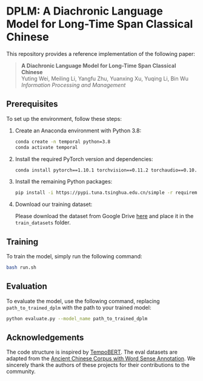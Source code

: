 # DPLM: A Diachronic Language Model for Long-Time Span Classical Chinese

This repository provides a reference implementation of the following paper:

> **A Diachronic Language Model for Long-Time Span Classical Chinese**  
> Yuting Wei, Meiling Li, Yangfu Zhu, Yuanxing Xu, Yuqing Li, Bin Wu  
> *Information Processing and Management*

## Prerequisites

To set up the environment, follow these steps:

1. Create an Anaconda environment with Python 3.8:

    ```bash
    conda create -n temporal python=3.8
    conda activate temporal
    ```

2. Install the required PyTorch version and dependencies:

    ```bash
    conda install pytorch==1.10.1 torchvision==0.11.2 torchaudio==0.10.1 cudatoolkit=11.3 -c pytorch -c conda-forge
    ```

3. Install the remaining Python packages:

    ```bash
    pip install -i https://pypi.tuna.tsinghua.edu.cn/simple -r requirements.txt
    ```
    
4. Download our training dataset:

    Please download the dataset from Google Drive [here](https://drive.google.com/file/d/1EQT6-kQ8p8CfA7JbztmytSPzH8bF_Xm8/view?usp=sharing) and place it in the `train_datasets` folder.

## Training

To train the model, simply run the following command:

```bash
bash run.sh
```

## Evaluation

To evaluate the model, use the following command, replacing `path_to_trained_dplm` with the path to your trained model:

```bash
python evaluate.py --model_name path_to_trained_dplm
```

## Acknowledgements

The code structure is inspired by [TempoBERT](https://github.com/guyrosin/tempobert/tree/main). The eval datasets are adapted from the [Ancient Chinese Corpus with Word Sense Annotation](https://github.com/iris2hu/ancient_chinese_sense_annotation). We sincerely thank the authors of these projects for their contributions to the community.
